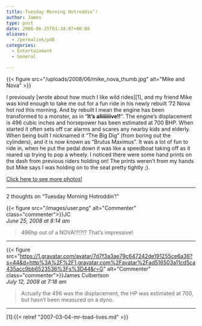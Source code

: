 ```yaml
---
title: Tuesday Morning Hotroddin’!
author: James
type: post
date: 2008-06-25T01:34:07+00:00
aliases:
  - /permalink/p46
categories:
  - Entertainment
  - General

---
```

{{< figure src="/uploads/2008/06/mike_nova_thumb.jpg" alt="Mike and Nova" >}}

I previously [wrote about how much I like wild rides][1], and my friend Mike was kind enough to take me out for a fun ride in his newly rebuilt &#8217;72 Nova hot rod this morning. And by rebuilt I mean the engine has been transformed to a monster, as in &#8220;**It&#8217;s aliiiiiiive!!**&#8220;. The engine&#8217;s displacement is 496 cubic inches and horsepower has been estimated at 700 BHP. When started it often sets off car alarms and scares any nearby kids and elderly. When being built I nicknamed it &#8220;The Big Dig&#8221; (from boring out the cylinders), and it is now known as &#8220;Brutus Maximus&#8221;. It was a lot of fun to ride in, when he put the pedal down it was like a speedboat taking off as it reared up trying to pop a wheely. I noticed there were some hand prints on the dash from previous riders holding on! The prints weren&#8217;t from my hands but Mike says I was holding on to the seat pretty tightly ;).

[Click here to see more photos!](/nova/mike_nova.htm)

****
2 thoughts on “Tuesday Morning Hotroddin’!”

{{< figure src="/images/user.png" alt="Commenter" class="commenter">}}JC  
_June 25, 2008 at 8:14 am_

>496hp out of a NOVA!?!?!? That’s impressive!

****

{{< figure src="https://1.gravatar.com/avatar/7d7f3a3ae79c647242de191255ce6a36?s=44&d=http%3A%2F%2F1.gravatar.com%2Favatar%2Fad516503a11cd5ca435acc9bb6523536%3Fs%3D44&r=G" alt="Commenter" class="commenter">}}James Culbertson  
_July 12, 2008 at 7:18 am_

>Actually the 496 was the displacement, the HP was estimated at 700, but hasn’t been measured on a dyno.

****

 [1]:{{< relref "2007-03-04-mr-toad-lives.md" >}}
